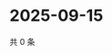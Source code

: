 # 2025-09-15

共 0 条

<!-- BEGIN ZHIHUQUESTIONS -->
<!-- 最后更新时间 Mon Sep 15 2025 03:07:27 GMT+0800 (China Standard Time) -->

<!-- END ZHIHUQUESTIONS -->
